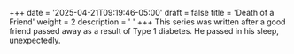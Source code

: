 +++
date = '2025-04-21T09:19:46-05:00'
draft = false
title = 'Death of a Friend'
weight = 2
description = ' '
+++
This series was written after a good friend passed away as a result of Type 1 diabetes. He passed in his sleep, unexpectedly. 